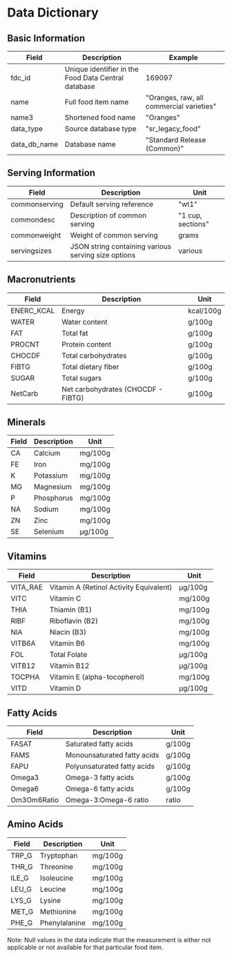 # Data Dictionary

## Basic Information
| Field | Description | Example |
|-------|-------------|---------|
| fdc_id | Unique identifier in the Food Data Central database | 169097 |
| name | Full food item name | "Oranges, raw, all commercial varieties" |
| name3 | Shortened food name | "Oranges" |
| data_type | Source database type | "sr_legacy_food" |
| data_db_name | Database name | "Standard Release (Common)" |

## Serving Information
| Field | Description | Unit |
|-------|-------------|------|
| commonserving | Default serving reference | "wt1" |
| commondesc | Description of common serving | "1 cup, sections" |
| commonweight | Weight of common serving | grams |
| servingsizes | JSON string containing various serving size options | various |

## Macronutrients
| Field | Description | Unit |
|-------|-------------|------|
| ENERC_KCAL | Energy | kcal/100g |
| WATER | Water content | g/100g |
| FAT | Total fat | g/100g |
| PROCNT | Protein content | g/100g |
| CHOCDF | Total carbohydrates | g/100g |
| FIBTG | Total dietary fiber | g/100g |
| SUGAR | Total sugars | g/100g |
| NetCarb | Net carbohydrates (CHOCDF - FIBTG) | g/100g |

## Minerals
| Field | Description | Unit |
|-------|-------------|------|
| CA | Calcium | mg/100g |
| FE | Iron | mg/100g |
| K | Potassium | mg/100g |
| MG | Magnesium | mg/100g |
| P | Phosphorus | mg/100g |
| NA | Sodium | mg/100g |
| ZN | Zinc | mg/100g |
| SE | Selenium | μg/100g |

## Vitamins
| Field | Description | Unit |
|-------|-------------|------|
| VITA_RAE | Vitamin A (Retinol Activity Equivalent) | μg/100g |
| VITC | Vitamin C | mg/100g |
| THIA | Thiamin (B1) | mg/100g |
| RIBF | Riboflavin (B2) | mg/100g |
| NIA | Niacin (B3) | mg/100g |
| VITB6A | Vitamin B6 | mg/100g |
| FOL | Total Folate | μg/100g |
| VITB12 | Vitamin B12 | μg/100g |
| TOCPHA | Vitamin E (alpha-tocopherol) | mg/100g |
| VITD | Vitamin D | μg/100g |

## Fatty Acids
| Field | Description | Unit |
|-------|-------------|------|
| FASAT | Saturated fatty acids | g/100g |
| FAMS | Monounsaturated fatty acids | g/100g |
| FAPU | Polyunsaturated fatty acids | g/100g |
| Omega3 | Omega-3 fatty acids | g/100g |
| Omega6 | Omega-6 fatty acids | g/100g |
| Om3Om6Ratio | Omega-3:Omega-6 ratio | ratio |

## Amino Acids
| Field | Description | Unit |
|-------|-------------|------|
| TRP_G | Tryptophan | mg/100g |
| THR_G | Threonine | mg/100g |
| ILE_G | Isoleucine | mg/100g |
| LEU_G | Leucine | mg/100g |
| LYS_G | Lysine | mg/100g |
| MET_G | Methionine | mg/100g |
| PHE_G | Phenylalanine | mg/100g |

Note: Null values in the data indicate that the measurement is either not applicable or not available for that particular food item.
